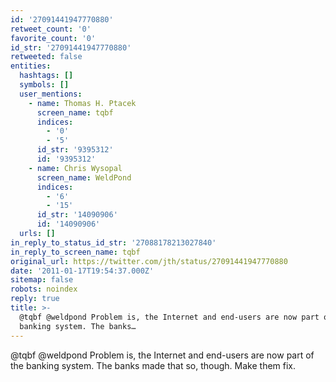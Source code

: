 ```yaml
---
id: '27091441947770880'
retweet_count: '0'
favorite_count: '0'
id_str: '27091441947770880'
retweeted: false
entities:
  hashtags: []
  symbols: []
  user_mentions:
    - name: Thomas H. Ptacek
      screen_name: tqbf
      indices:
        - '0'
        - '5'
      id_str: '9395312'
      id: '9395312'
    - name: Chris Wysopal
      screen_name: WeldPond
      indices:
        - '6'
        - '15'
      id_str: '14090906'
      id: '14090906'
  urls: []
in_reply_to_status_id_str: '27088178213027840'
in_reply_to_screen_name: tqbf
original_url: https://twitter.com/jth/status/27091441947770880
date: '2011-01-17T19:54:37.000Z'
sitemap: false
robots: noindex
reply: true
title: >-
  @tqbf @weldpond Problem is, the Internet and end-users are now part of the
  banking system. The banks…
---
```


@tqbf @weldpond Problem is, the Internet and end-users are now part of the banking system. The banks made that so, though. Make them fix.